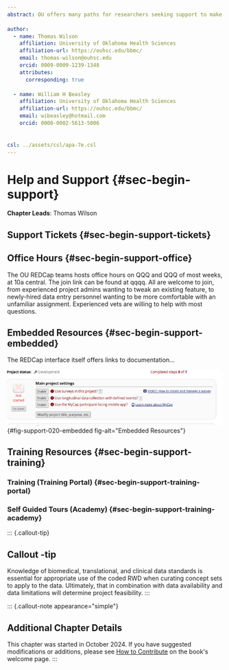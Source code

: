 ```yaml
---
abstract: OU offers many paths for researchers seeking support to make the most of their projects.

author:
  - name: Thomas Wilson
    affiliation: University of Oklahoma Health Sciences
    affiliation-url: https://ouhsc.edu/bbmc/
    email: thomas-wilson@ouhsc.edu
    orcid: 0009-0009-1239-1348
    attributes:
      corresponding: true

  - name: William H Beasley
    affiliation: University of Oklahoma Health Sciences
    affiliation-url: https://ouhsc.edu/bbmc/
    email: wibeasley@hotmail.com
    orcid: 0000-0002-5613-5006


csl: ../assets/csl/apa-7e.csl
---
```


# Help and Support {#sec-begin-support}

**Chapter Leads**: Thomas Wilson

## Support Tickets {#sec-begin-support-tickets}

## Office Hours {#sec-begin-support-office}

The OU REDCap teams hosts office hours on QQQ and QQQ of most weeks, at 10a central.
The join link can be found at qqqq.
All are welcome to join,
from experienced project admins wanting to tweak an existing feature,
to newly-hired data entry personnel wanting to be more comfortable with an unfamiliar assignment.
Experienced vets are willing to help with most questions.

## Embedded Resources {#sec-begin-support-embedded}

The REDCap interface itself offers links to documentation...

![Embedded Resource.](images/support/fig-support-020-embedded.png){#fig-support-020-embedded fig-alt="Embedded Resources"}

## Training Resources {#sec-begin-support-training}

### Training (Training Portal) {#sec-begin-support-training-portal}

### Self Guided Tours (Academy) {#sec-begin-support-training-academy}

::: {.callout-tip}

## Callout -tip

Knowledge of biomedical, translational, and clinical data standards is essential for appropriate use of the coded RWD when curating concept sets to apply to the data.
Ultimately, that in combination with data availability and data limitations will determine project feasibility.
:::

::: {.callout-note appearance="simple"}

## Additional Chapter Details

This chapter was started in October 2024.
If you have suggested modifications or additions, please see [How to Contribute](../index.qmd#sec-welcome-contribute) on the book's welcome page.
:::
